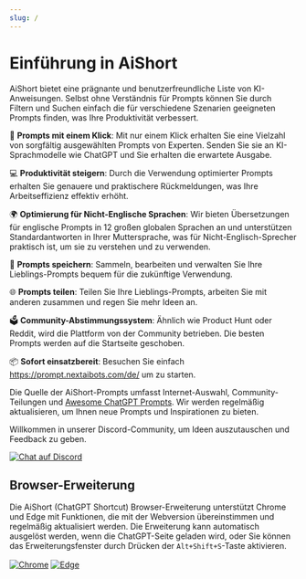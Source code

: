 ```yaml
---
slug: /
---
```


# Einführung in AiShort

AiShort bietet eine prägnante und benutzerfreundliche Liste von KI-Anweisungen. Selbst ohne Verständnis für Prompts können Sie durch Filtern und Suchen einfach die für verschiedene Szenarien geeigneten Prompts finden, was Ihre Produktivität verbessert.

🚀 **Prompts mit einem Klick**: Mit nur einem Klick erhalten Sie eine Vielzahl von sorgfältig ausgewählten Prompts von Experten. Senden Sie sie an KI-Sprachmodelle wie ChatGPT und Sie erhalten die erwartete Ausgabe.

💻 **Produktivität steigern**: Durch die Verwendung optimierter Prompts erhalten Sie genauere und praktischere Rückmeldungen, was Ihre Arbeitseffizienz effektiv erhöht.

🌍 **Optimierung für Nicht-Englische Sprachen**: Wir bieten Übersetzungen für englische Prompts in 12 großen globalen Sprachen an und unterstützen Standardantworten in Ihrer Muttersprache, was für Nicht-Englisch-Sprecher praktisch ist, um sie zu verstehen und zu verwenden.

💾 **Prompts speichern**: Sammeln, bearbeiten und verwalten Sie Ihre Lieblings-Prompts bequem für die zukünftige Verwendung.

🌐 **Prompts teilen**: Teilen Sie Ihre Lieblings-Prompts, arbeiten Sie mit anderen zusammen und regen Sie mehr Ideen an.

🗳️ **Community-Abstimmungssystem**: Ähnlich wie Product Hunt oder Reddit, wird die Plattform von der Community betrieben. Die besten Prompts werden auf die Startseite geschoben.

📦 **Sofort einsatzbereit**: Besuchen Sie einfach <https://prompt.nextaibots.com/de/> um zu starten.

Die Quelle der AiShort-Prompts umfasst Internet-Auswahl, Community-Teilungen und [Awesome ChatGPT Prompts](https://github.com/f/awesome-chatgpt-prompts). Wir werden regelmäßig aktualisieren, um Ihnen neue Prompts und Inspirationen zu bieten.

Willkommen in unserer Discord-Community, um Ideen auszutauschen und Feedback zu geben.

<a href="https://discord.gg/PZTQfJ4GjX">
   <img src="https://img.shields.io/discord/1048780149899939881?color=%2385c8c8&label=Discord&logo=discord&style=for-the-badge" alt="Chat auf Discord" />
</a>

## Browser-Erweiterung

Die AiShort (ChatGPT Shortcut) Browser-Erweiterung unterstützt Chrome und Edge mit Funktionen, die mit der Webversion übereinstimmen und regelmäßig aktualisiert werden. Die Erweiterung kann automatisch ausgelöst werden, wenn die ChatGPT-Seite geladen wird, oder Sie können das Erweiterungsfenster durch Drücken der `Alt+Shift+S`-Taste aktivieren.

<a href="https://chrome.google.com/webstore/detail/chatgpt-shortcut/blcgeoojgdpodnmnhfpohphdhfncblnj">
  <img src="https://img.newzone.top/2023-06-05-12-28-49.png?imageMogr2/format/webp"  alt="Chrome" valign="middle" /></a>

<a href="https://microsoftedge.microsoft.com/addons/detail/chatgpt-shortcut/hnggpalhfjmdhhmgfjpmhlfilnbmjoin">
  <img src="https://img.newzone.top/2023-06-05-12-26-20.png?imageMogr2/format/webp" alt="Edge" valign="middle" /></a>

